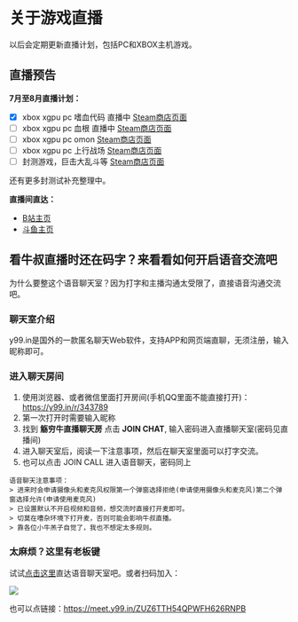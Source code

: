 # 关于游戏直播

以后会定期更新直播计划，包括PC和XBOX主机游戏。

## 直播预告

**7月至8月直播计划：**

- [x] xbox xgpu pc 嗜血代码 直播中 [Steam商店页面](https://store.steampowered.com/app/678960/CODE_VEIN/)
- [ ] xbox xgpu  pc  血根 直播中 [Steam商店页面](https://store.steampowered.com/app/820540/Bloodroots/)
- [ ] xbox xgpu  pc omon [Steam商店页面](https://store.steampowered.com/app/969760/Omno/)
- [ ] xbox xgpu  pc 上行战场 [Steam商店页面](https://store.steampowered.com/app/979690/__The_Ascent/)
- [ ] 封测游戏，巨击大乱斗等 [Steam商店页面](https://store.steampowered.com/app/1546400/GigaBash/)

还有更多封测试补充整理中。

**直播间直达：**

- [B站主页](https://space.bilibili.com/494408488)
- [斗鱼主页](https://v.douyu.com/author/aBADak3DO7Xm)

## 看牛叔直播时还在码字？来看看如何开启语音交流吧

为什么要整这个语音聊天室？因为打字和主播沟通太受限了，直接语音沟通交流吧。

### 聊天室介绍

y99.in是国外的一款匿名聊天Web软件，支持APP和网页端直聊，无须注册，输入昵称即可。

### 进入聊天房间

1. 使用浏览器、或者微信里面打开房间(手机QQ里面不能直接打开)： https://y99.in/r/343789
2. 第一次打开时需要输入昵称
3. 找到 **觞穷牛直播聊天房** 点击 **JOIN CHAT**, 输入密码进入直播聊天室(密码见直播间)
4. 进入聊天室后，阅读一下注意事项，然后在聊天室里面可以打字交流。
5. 也可以点击 JOIN CALL 进入语音聊天，密码同上

```NOTE
语音聊天注意事项：
> 进来时会申请摄像头和麦克风权限第一个弹窗选择拒绝(申请使用摄像头和麦克风)第二个弹窗选择允许(申请使用麦克风)
> 已设置默认不开启视频和音频，想交流时直接打开麦即可。
> 切莫在嘈杂环境下打开麦，否则可能会影响牛叔直播。
> 靠各位小牛羔子自觉了，我也不想定太多规则。
```

### 太麻烦？这里有老板键

试试[点击这里](https://meet.y99.in/ZUZ6TTH54QPWFH626RNPB)直达语音聊天室吧。或者扫码加入：

![](../../assets/my-img/qrcode_meet.y99.in.png)

也可以点链接：https://meet.y99.in/ZUZ6TTH54QPWFH626RNPB